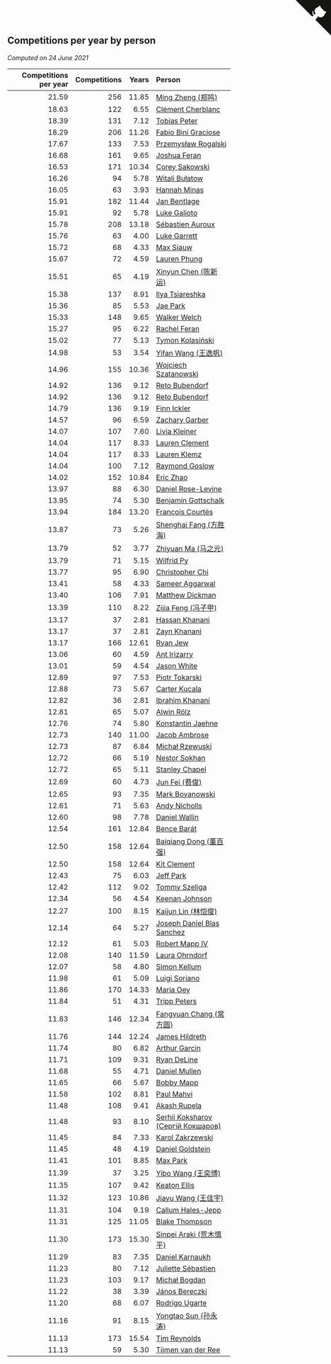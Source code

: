 ## Competitions per year by person

*Computed on 24 June 2021*

| Competitions per year | Competitions | Years | Person |
| ---: | ---: | ---: | :--- |
| 21.59 | 256 | 11.85 | [Ming Zheng (郑鸣)](https://www.worldcubeassociation.org/persons/2009ZHEN11) |
| 18.63 | 122 | 6.55 | [Clément Cherblanc](https://www.worldcubeassociation.org/persons/2014CHER05) |
| 18.39 | 131 | 7.12 | [Tobias Peter](https://www.worldcubeassociation.org/persons/2014PETE03) |
| 18.29 | 206 | 11.26 | [Fabio Bini Graciose](https://www.worldcubeassociation.org/persons/2010GRAC02) |
| 17.67 | 133 | 7.53 | [Przemysław Rogalski](https://www.worldcubeassociation.org/persons/2013ROGA02) |
| 16.68 | 161 | 9.65 | [Joshua Feran](https://www.worldcubeassociation.org/persons/2011FERA01) |
| 16.53 | 171 | 10.34 | [Corey Sakowski](https://www.worldcubeassociation.org/persons/2011SAKO01) |
| 16.26 | 94 | 5.78 | [Witali Bułatow](https://www.worldcubeassociation.org/persons/2015BUAT01) |
| 16.05 | 63 | 3.93 | [Hannah Minas](https://www.worldcubeassociation.org/persons/2017MINA04) |
| 15.91 | 182 | 11.44 | [Jan Bentlage](https://www.worldcubeassociation.org/persons/2010BENT01) |
| 15.91 | 92 | 5.78 | [Luke Galioto](https://www.worldcubeassociation.org/persons/2015GALI02) |
| 15.78 | 208 | 13.18 | [Sébastien Auroux](https://www.worldcubeassociation.org/persons/2008AURO01) |
| 15.76 | 63 | 4.00 | [Luke Garrett](https://www.worldcubeassociation.org/persons/2017GARR05) |
| 15.72 | 68 | 4.33 | [Max Siauw](https://www.worldcubeassociation.org/persons/2017SIAU02) |
| 15.67 | 72 | 4.59 | [Lauren Phung](https://www.worldcubeassociation.org/persons/2016PHUN02) |
| 15.51 | 65 | 4.19 | [Xinyun Chen (陈新运)](https://www.worldcubeassociation.org/persons/2017CHEN36) |
| 15.38 | 137 | 8.91 | [Ilya Tsiareshka](https://www.worldcubeassociation.org/persons/2012TERE01) |
| 15.36 | 85 | 5.53 | [Jae Park](https://www.worldcubeassociation.org/persons/2015PARK24) |
| 15.33 | 148 | 9.65 | [Walker Welch](https://www.worldcubeassociation.org/persons/2011WELC01) |
| 15.27 | 95 | 6.22 | [Rachel Feran](https://www.worldcubeassociation.org/persons/2015FERA01) |
| 15.02 | 77 | 5.13 | [Tymon Kolasiński](https://www.worldcubeassociation.org/persons/2016KOLA02) |
| 14.98 | 53 | 3.54 | [Yifan Wang (王逸帆)](https://www.worldcubeassociation.org/persons/2017WANY29) |
| 14.96 | 155 | 10.36 | [Wojciech Szatanowski](https://www.worldcubeassociation.org/persons/2011SZAT01) |
| 14.92 | 136 | 9.12 | [Reto Bubendorf](https://www.worldcubeassociation.org/persons/2012BUBE01) |
| 14.92 | 136 | 9.12 | [Reto Bubendorf](https://www.worldcubeassociation.org/persons/2012BUBE01) |
| 14.79 | 136 | 9.19 | [Finn Ickler](https://www.worldcubeassociation.org/persons/2012ICKL01) |
| 14.57 | 96 | 6.59 | [Zachary Garber](https://www.worldcubeassociation.org/persons/2014GARB01) |
| 14.07 | 107 | 7.60 | [Livia Kleiner](https://www.worldcubeassociation.org/persons/2013KLEI03) |
| 14.04 | 117 | 8.33 | [Lauren Clement](https://www.worldcubeassociation.org/persons/2013KLEM01) |
| 14.04 | 117 | 8.33 | [Lauren Klemz](https://www.worldcubeassociation.org/persons/2013KLEM01) |
| 14.04 | 100 | 7.12 | [Raymond Goslow](https://www.worldcubeassociation.org/persons/2014GOSL01) |
| 14.02 | 152 | 10.84 | [Eric Zhao](https://www.worldcubeassociation.org/persons/2010ZHAO19) |
| 13.97 | 88 | 6.30 | [Daniel Rose-Levine](https://www.worldcubeassociation.org/persons/2015ROSE01) |
| 13.95 | 74 | 5.30 | [Benjamin Gottschalk](https://www.worldcubeassociation.org/persons/2016GOTT01) |
| 13.94 | 184 | 13.20 | [François Courtès](https://www.worldcubeassociation.org/persons/2008COUR01) |
| 13.87 | 73 | 5.26 | [Shenghai Fang (方胜海)](https://www.worldcubeassociation.org/persons/2016FANG01) |
| 13.79 | 52 | 3.77 | [Zhiyuan Ma (马之元)](https://www.worldcubeassociation.org/persons/2017MAZH04) |
| 13.79 | 71 | 5.15 | [Wilfrid Py](https://www.worldcubeassociation.org/persons/2016PYWI01) |
| 13.77 | 95 | 6.90 | [Christopher Chi](https://www.worldcubeassociation.org/persons/2014CHIC01) |
| 13.41 | 58 | 4.33 | [Sameer Aggarwal](https://www.worldcubeassociation.org/persons/2017AGGA01) |
| 13.40 | 106 | 7.91 | [Matthew Dickman](https://www.worldcubeassociation.org/persons/2013DICK01) |
| 13.39 | 110 | 8.22 | [Zijia Feng (冯子甲)](https://www.worldcubeassociation.org/persons/2013FENG02) |
| 13.17 | 37 | 2.81 | [Hassan Khanani](https://www.worldcubeassociation.org/persons/2018KHAN26) |
| 13.17 | 37 | 2.81 | [Zayn Khanani](https://www.worldcubeassociation.org/persons/2018KHAN28) |
| 13.17 | 166 | 12.61 | [Ryan Jew](https://www.worldcubeassociation.org/persons/2008JEWR01) |
| 13.06 | 60 | 4.59 | [Ant Irizarry](https://www.worldcubeassociation.org/persons/2016IRIZ02) |
| 13.01 | 59 | 4.54 | [Jason White](https://www.worldcubeassociation.org/persons/2016WHIT16) |
| 12.89 | 97 | 7.53 | [Piotr Tokarski](https://www.worldcubeassociation.org/persons/2013TOKA01) |
| 12.88 | 73 | 5.67 | [Carter Kucala](https://www.worldcubeassociation.org/persons/2015KUCA01) |
| 12.82 | 36 | 2.81 | [Ibrahim Khanani](https://www.worldcubeassociation.org/persons/2018KHAN27) |
| 12.81 | 65 | 5.07 | [Alwin Rölz](https://www.worldcubeassociation.org/persons/2016ROLZ01) |
| 12.76 | 74 | 5.80 | [Konstantin Jaehne](https://www.worldcubeassociation.org/persons/2015JAEH01) |
| 12.73 | 140 | 11.00 | [Jacob Ambrose](https://www.worldcubeassociation.org/persons/2010AMBR01) |
| 12.73 | 87 | 6.84 | [Michał Rzewuski](https://www.worldcubeassociation.org/persons/2014RZEW01) |
| 12.72 | 66 | 5.19 | [Nestor Sokhan](https://www.worldcubeassociation.org/persons/2016SOKH01) |
| 12.72 | 65 | 5.11 | [Stanley Chapel](https://www.worldcubeassociation.org/persons/2016CHAP04) |
| 12.69 | 60 | 4.73 | [Jun Fei (费俊)](https://www.worldcubeassociation.org/persons/2016FEIJ02) |
| 12.65 | 93 | 7.35 | [Mark Boyanowski](https://www.worldcubeassociation.org/persons/2014BOYA01) |
| 12.61 | 71 | 5.63 | [Andy Nicholls](https://www.worldcubeassociation.org/persons/2015NICH04) |
| 12.60 | 98 | 7.78 | [Daniel Wallin](https://www.worldcubeassociation.org/persons/2013WALL03) |
| 12.54 | 161 | 12.84 | [Bence Barát](https://www.worldcubeassociation.org/persons/2008BARA01) |
| 12.50 | 158 | 12.64 | [Baiqiang Dong (董百强)](https://www.worldcubeassociation.org/persons/2008DONG06) |
| 12.50 | 158 | 12.64 | [Kit Clement](https://www.worldcubeassociation.org/persons/2008CLEM01) |
| 12.43 | 75 | 6.03 | [Jeff Park](https://www.worldcubeassociation.org/persons/2015PARK08) |
| 12.42 | 112 | 9.02 | [Tommy Szeliga](https://www.worldcubeassociation.org/persons/2012SZEL01) |
| 12.34 | 56 | 4.54 | [Keenan Johnson](https://www.worldcubeassociation.org/persons/2016JOHN30) |
| 12.27 | 100 | 8.15 | [Kaijun Lin (林恺俊)](https://www.worldcubeassociation.org/persons/2013LINK01) |
| 12.14 | 64 | 5.27 | [Joseph Daniel Blas Sanchez](https://www.worldcubeassociation.org/persons/2016SANC08) |
| 12.12 | 61 | 5.03 | [Robert Mapp IV](https://www.worldcubeassociation.org/persons/2016IVRO01) |
| 12.08 | 140 | 11.59 | [Laura Ohrndorf](https://www.worldcubeassociation.org/persons/2009OHRN01) |
| 12.07 | 58 | 4.80 | [Simon Kellum](https://www.worldcubeassociation.org/persons/2016KELL12) |
| 11.98 | 61 | 5.09 | [Luigi Soriano](https://www.worldcubeassociation.org/persons/2016SORI04) |
| 11.86 | 170 | 14.33 | [Maria Oey](https://www.worldcubeassociation.org/persons/2007OEYM01) |
| 11.84 | 51 | 4.31 | [Tripp Peters](https://www.worldcubeassociation.org/persons/2017PETE04) |
| 11.83 | 146 | 12.34 | [Fangyuan Chang (常方圆)](https://www.worldcubeassociation.org/persons/2009CHAN04) |
| 11.76 | 144 | 12.24 | [James Hildreth](https://www.worldcubeassociation.org/persons/2009HILD01) |
| 11.74 | 80 | 6.82 | [Arthur Garcin](https://www.worldcubeassociation.org/persons/2014GARC27) |
| 11.71 | 109 | 9.31 | [Ryan DeLine](https://www.worldcubeassociation.org/persons/2012DELI01) |
| 11.68 | 55 | 4.71 | [Daniel Mullen](https://www.worldcubeassociation.org/persons/2016MULL04) |
| 11.65 | 66 | 5.67 | [Bobby Mapp](https://www.worldcubeassociation.org/persons/2015MAPP01) |
| 11.58 | 102 | 8.81 | [Paul Mahvi](https://www.worldcubeassociation.org/persons/2012MAHV01) |
| 11.48 | 108 | 9.41 | [Akash Rupela](https://www.worldcubeassociation.org/persons/2012RUPE01) |
| 11.48 | 93 | 8.10 | [Serhii Koksharov (Сергій Кокшаров)](https://www.worldcubeassociation.org/persons/2013KOKS01) |
| 11.45 | 84 | 7.33 | [Karol Zakrzewski](https://www.worldcubeassociation.org/persons/2014ZAKR01) |
| 11.45 | 48 | 4.19 | [Daniel Goldstein](https://www.worldcubeassociation.org/persons/2017GOLD01) |
| 11.41 | 101 | 8.85 | [Max Park](https://www.worldcubeassociation.org/persons/2012PARK03) |
| 11.39 | 37 | 3.25 | [Yibo Wang (王奕博)](https://www.worldcubeassociation.org/persons/2018WANG39) |
| 11.35 | 107 | 9.42 | [Keaton Ellis](https://www.worldcubeassociation.org/persons/2012ELLI01) |
| 11.32 | 123 | 10.86 | [Jiayu Wang (王佳宇)](https://www.worldcubeassociation.org/persons/2010WANG53) |
| 11.31 | 104 | 9.19 | [Callum Hales-Jepp](https://www.worldcubeassociation.org/persons/2012HALE01) |
| 11.31 | 125 | 11.05 | [Blake Thompson](https://www.worldcubeassociation.org/persons/2010THOM03) |
| 11.30 | 173 | 15.30 | [Sinpei Araki (荒木慎平)](https://www.worldcubeassociation.org/persons/2006ARAK01) |
| 11.29 | 83 | 7.35 | [Daniel Karnaukh](https://www.worldcubeassociation.org/persons/2014KARN02) |
| 11.23 | 80 | 7.12 | [Juliette Sébastien](https://www.worldcubeassociation.org/persons/2014SEBA01) |
| 11.23 | 103 | 9.17 | [Michał Bogdan](https://www.worldcubeassociation.org/persons/2012BOGD01) |
| 11.22 | 38 | 3.39 | [János Bereczki](https://www.worldcubeassociation.org/persons/2018BERE01) |
| 11.20 | 68 | 6.07 | [Rodrigo Ugarte](https://www.worldcubeassociation.org/persons/2015UGAR01) |
| 11.16 | 91 | 8.15 | [Yongtao Sun (孙永涛)](https://www.worldcubeassociation.org/persons/2013SUNY02) |
| 11.13 | 173 | 15.54 | [Tim Reynolds](https://www.worldcubeassociation.org/persons/2005REYN01) |
| 11.13 | 59 | 5.30 | [Tijmen van der Ree](https://www.worldcubeassociation.org/persons/2016REET01) |


<a href="https://github.com/jonatanklosko/wca_statistics" class="github-corner" aria-label="View source on Github"><svg width="80" height="80" viewBox="0 0 250 250" style="fill:#151513; color:#fff; position: absolute; top: 0; border: 0; right: 0;" aria-hidden="true"><path d="M0,0 L115,115 L130,115 L142,142 L250,250 L250,0 Z"></path><path d="M128.3,109.0 C113.8,99.7 119.0,89.6 119.0,89.6 C122.0,82.7 120.5,78.6 120.5,78.6 C119.2,72.0 123.4,76.3 123.4,76.3 C127.3,80.9 125.5,87.3 125.5,87.3 C122.9,97.6 130.6,101.9 134.4,103.2" fill="currentColor" style="transform-origin: 130px 106px;" class="octo-arm"></path><path d="M115.0,115.0 C114.9,115.1 118.7,116.5 119.8,115.4 L133.7,101.6 C136.9,99.2 139.9,98.4 142.2,98.6 C133.8,88.0 127.5,74.4 143.8,58.0 C148.5,53.4 154.0,51.2 159.7,51.0 C160.3,49.4 163.2,43.6 171.4,40.1 C171.4,40.1 176.1,42.5 178.8,56.2 C183.1,58.6 187.2,61.8 190.9,65.4 C194.5,69.0 197.7,73.2 200.1,77.6 C213.8,80.2 216.3,84.9 216.3,84.9 C212.7,93.1 206.9,96.0 205.4,96.6 C205.1,102.4 203.0,107.8 198.3,112.5 C181.9,128.9 168.3,122.5 157.7,114.1 C157.9,116.9 156.7,120.9 152.7,124.9 L141.0,136.5 C139.8,137.7 141.6,141.9 141.8,141.8 Z" fill="currentColor" class="octo-body"></path></svg></a><style>.github-corner:hover .octo-arm{animation:octocat-wave 560ms ease-in-out}@keyframes octocat-wave{0%,100%{transform:rotate(0)}20%,60%{transform:rotate(-25deg)}40%,80%{transform:rotate(10deg)}}@media (max-width:500px){.github-corner:hover .octo-arm{animation:none}.github-corner .octo-arm{animation:octocat-wave 560ms ease-in-out}}</style>
